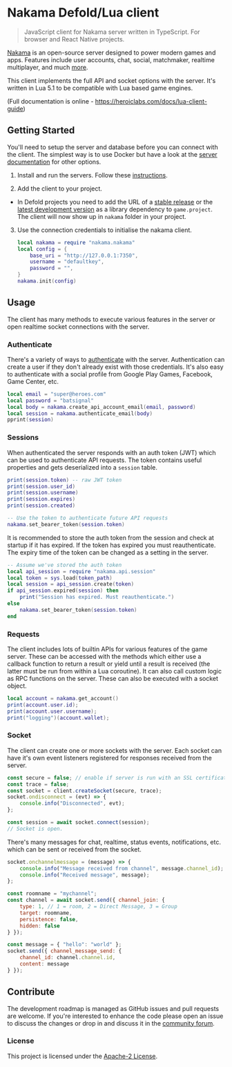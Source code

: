 # Nakama Defold/Lua client

> JavaScript client for Nakama server written in TypeScript. For browser and React Native projects.

[Nakama](https://github.com/heroiclabs/nakama) is an open-source server designed to power modern games and apps. Features include user accounts, chat, social, matchmaker, realtime multiplayer, and much [more](https://heroiclabs.com).

This client implements the full API and socket options with the server. It's written in Lua 5.1 to be compatible with Lua based game engines.

(Full documentation is online - https://heroiclabs.com/docs/lua-client-guide)

## Getting Started

You'll need to setup the server and database before you can connect with the client. The simplest way is to use Docker but have a look at the [server documentation](https://github.com/heroiclabs/nakama#getting-started) for other options.

1. Install and run the servers. Follow these [instructions](https://heroiclabs.com/docs/install-docker-quickstart).

2. Add the client to your project.

  * In Defold projects you need to add the URL of a [stable release](https://github.com/defold/nakama-defold/releases) or the [latest development version](https://github.com/defold/nakama-defold/archive/master.zip) as a library dependency to `game.project`. The client will now show up in `nakama` folder in your project.


3. Use the connection credentials to initialise the nakama client.

    ```lua
    local nakama = require "nakama.nakama"
    local config = {
        base_uri = "http://127.0.0.1:7350",
        username = "defaultkey",
        password = "",
    }
    nakama.init(config)
    ```

## Usage

The client has many methods to execute various features in the server or open realtime socket connections with the server.

### Authenticate

There's a variety of ways to [authenticate](https://heroiclabs.com/docs/authentication) with the server. Authentication can create a user if they don't already exist with those credentials. It's also easy to authenticate with a social profile from Google Play Games, Facebook, Game Center, etc.

```lua
local email = "super@heroes.com"
local password = "batsignal"
local body = nakama.create_api_account_email(email, password)
local session = nakama.authenticate_email(body)
pprint(session)
```

### Sessions

When authenticated the server responds with an auth token (JWT) which can be used to authenticate API requests. The token contains useful properties and gets deserialized into a `session` table.

```lua
print(session.token) -- raw JWT token
print(session.user_id)
print(session.username)
print(session.expires)
print(session.created)

-- Use the token to authenticate future API requests
nakama.set_bearer_token(session.token)
```

It is recommended to store the auth token from the session and check at startup if it has expired. If the token has expired you must reauthenticate. The expiry time of the token can be changed as a setting in the server.

```lua
-- Assume we've stored the auth token
local api_session = require "nakama.api.session"
local token = sys.load(token_path)
local session = api_session.create(token)
if api_session.expired(session) then
    print("Session has expired. Must reauthenticate.")
else
    nakama.set_bearer_token(session.token)
end
```

### Requests

The client includes lots of builtin APIs for various features of the game server. These can be accessed with the methods which either use a callback function to return a result or yield until a result is received (the latter must be run from within a Lua coroutine). It can also call custom logic as RPC functions on the server. These can also be executed with a socket object.

```lua
local account = nakama.get_account()
print(account.user.id);
print(account.user.username);
print("logging")(account.wallet);
```

### Socket

The client can create one or more sockets with the server. Each socket can have it's own event listeners registered for responses received from the server.

```js
const secure = false; // enable if server is run with an SSL certificate
const trace = false;
const socket = client.createSocket(secure, trace);
socket.ondisconnect = (evt) => {
    console.info("Disconnected", evt);
};

const session = await socket.connect(session);
// Socket is open.
```

There's many messages for chat, realtime, status events, notifications, etc. which can be sent or received from the socket.

```js
socket.onchannelmessage = (message) => {
    console.info("Message received from channel", message.channel_id);
    console.info("Received message", message);
};

const roomname = "mychannel";
const channel = await socket.send({ channel_join: {
    type: 1, // 1 = room, 2 = Direct Message, 3 = Group
    target: roomname,
    persistence: false,
    hidden: false
} });

const message = { "hello": "world" };
socket.send({ channel_message_send: {
    channel_id: channel.channel.id,
    content: message
} });
```

## Contribute

The development roadmap is managed as GitHub issues and pull requests are welcome. If you're interested to enhance the code please open an issue to discuss the changes or drop in and discuss it in the [community forum](https://forum.heroiclabs.com).

### License

This project is licensed under the [Apache-2 License](https://github.com/heroiclabs/nakama-js/blob/master/LICENSE).
